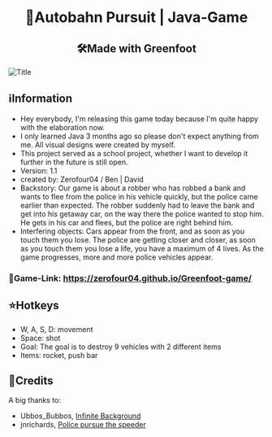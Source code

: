 <h1 align="center">🎲Autobahn Pursuit | Java-Game</h1>
<h2 align="center">🛠️Made with Greenfoot</h2>

![Title](https://github.com/Zerofour04/Greenfoot-game/assets/60815764/e198a1e7-4140-4fad-8df2-58e417a20447)

## ℹ️Information
- Hey everybody, I'm releasing this game today because I'm quite happy with the elaboration now.
- I only learned Java 3 months ago so please don't expect anything from me. All visual designs were created by myself.
- This project served as a school project, whether I want to develop it further in the future is still open.
- Version: 1.1
- created by: Zerofour04 / Ben | David
- Backstory: Our game is about a robber who has robbed a bank and wants to flee from the police in his vehicle quickly, but the police came earlier than expected. The robber suddenly had to leave the bank and get into his getaway car, on the way there the police wanted to stop him. He gets in his car and flees, but the police are right behind him.
- Interfering objects: Cars appear from the front, and as soon as you touch them you lose.
The police are getting closer and closer, as soon as you touch them you lose a life, you have a maximum of 4 lives.
As the game progresses, more and more police vehicles appear.

### 🎲Game-Link: https://zerofour04.github.io/Greenfoot-game/

## ⭐Hotkeys
- W, A, S, D: movement
- Space: shot
- Goal: The goal is to destroy 9 vehicles with 2 different items
- Items: rocket, push bar

## 💌Credits
A big thanks to:
- Ubbos_Bubbos,  [Infinite Background](https://www.greenfoot.org/scenarios/25654)
- jnrichards, [Police pursue the speeder](https://www.greenfoot.org/topics/55290)
